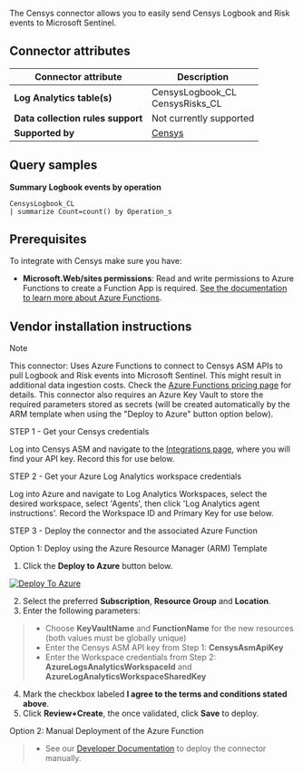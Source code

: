 The Censys connector allows you to easily send Censys Logbook and Risk events to Microsoft Sentinel.

## Connector attributes

| Connector attribute | Description |
| --- | --- |
| **Log Analytics table(s)** | CensysLogbook_CL<br/> CensysRisks_CL |
| **Data collection rules support** | Not currently supported |
| **Supported by** | [Censys](https://www.censys.com/) |

## Query samples

**Summary Logbook events by operation**
   ```kusto
CensysLogbook_CL            
   | summarize Count=count() by Operation_s
   ```

## Prerequisites

To integrate with Censys make sure you have: 

- **Microsoft.Web/sites permissions**: Read and write permissions to Azure Functions to create a Function App is required. [See the documentation to learn more about Azure Functions](/azure/azure-functions/).

## Vendor installation instructions

> [!NOTE]
   >  This connector: Uses Azure Functions to connect to Censys ASM APIs to pull Logbook and Risk events into Microsoft Sentinel. This might result in additional data ingestion costs. Check the [Azure Functions pricing page](https://azure.microsoft.com/pricing/details/functions/) for details.  This connector also requires an Azure Key Vault to store the required parameters stored as secrets (will be created automatically by the ARM template when using the "Deploy to Azure" button option below).

STEP 1 - Get your Censys credentials

Log into Censys ASM and navigate to the [Integrations page](https://app.censys.io/integrations), where you will find your API key.  Record this for use below.

STEP 2 - Get your Azure Log Analytics workspace credentials

Log into Azure and navigate to Log Analytics Workspaces, select the desired workspace, select 'Agents', then click 'Log Analytics agent instructions'.  Record the Workspace ID and Primary Key for use below.

STEP 3 - Deploy the connector and the associated Azure Function

Option 1: Deploy using the Azure Resource Manager (ARM) Template

1. Click the **Deploy to Azure** button below. 

<!-- 
  Deploy to Azure button
  ======================
  The final piece of the path for the Deploy to Azure link is the URL to the azuredeploy.json file (URL encoded).
  The link below points to the raw tip of that file in this repo.  This will need to be changed when the repo moves,
  and you may want to point it to a more stable version of the file to support periodic releases of a stable template.
-->
[![Deploy To Azure](https://aka.ms/deploytoazurebutton)](https://portal.azure.com/#create/Microsoft.Template/uri/https%3A%2F%2Fraw.githubusercontent.com%2FBobDickinson%2Fcensys-logbook-azure%2Fmain%2Fazuredeploy.json) 

2. Select the preferred **Subscription**, **Resource Group** and **Location**. 
3. Enter the following parameters: 
 >- Choose **KeyVaultName** and **FunctionName** for the new resources (both values must be globally unique)
 >- Enter the Censys ASM API key from Step 1: **CensysAsmApiKey**
 >- Enter the Workspace credentials from Step 2:  **AzureLogsAnalyticsWorkspaceId** and **AzureLogAnalyticsWorkspaceSharedKey**
4. Mark the checkbox labeled **I agree to the terms and conditions stated above**. 
5. Click **Review+Create**, the once validated, click **Save** to deploy.

Option 2: Manual Deployment of the Azure Function

>- See our [Developer Documentation](DEV.md) to deploy the connector manually.
